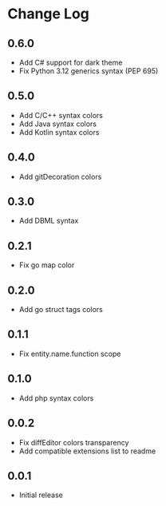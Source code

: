 # Change Log

## 0.6.0

- Add C# support for dark theme
- Fix Python 3.12 generics syntax (PEP 695)

## 0.5.0

- Add C/C++ syntax colors
- Add Java syntax colors
- Add Kotlin syntax colors

## 0.4.0

- Add gitDecoration colors

## 0.3.0

- Add DBML syntax

## 0.2.1

- Fix go map color

## 0.2.0

- Add go struct tags colors

## 0.1.1

- Fix entity.name.function scope

## 0.1.0

- Add php syntax colors

## 0.0.2

- Fix diffEditor colors transparency
- Add compatible extensions list to readme

## 0.0.1

- Initial release
